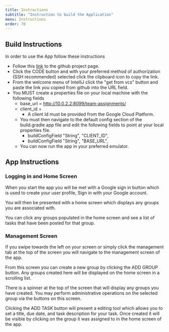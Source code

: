 ```yaml
---
title: Instructions
subtitle: "Instruction to build the Application"
menu: Instructions
order: 70
---
```


## Build Instructions

In order to use the App follow these instructions
* Follow this [link](https://github.com/team-assignments/team-assignments-android) to the github project page.
* Click the CODE button and with your preferred method of authorization (SSH recommended) selected click the clipboard icon to copy the link.
* From the welcome menu of IntelliJ click the "get from vcs" button and paste the link you copied from github into the URL field.
* You MUST create a properties file on your local machine with the following fields
    * base_url = http://10.0.2.2:8099/team-assignments/
    * client_id =
        * A client Id must be provided from the Google Cloud Platform.
    * You must then navigate to the default config section of the build.gradle app file and edit the following fields to point at your local properties file.
        * buildConfigField "String", "CLIENT_ID",
        * buildConfigField "String", "BASE_URL",
    * You can now run the app in your preferred emulator.

## App Instructions

### Logging in and Home Screen

When you start the app you will be met with a Google sign in button which is used to create your user profile, Sign in with your Google account.

You will then be presented with a home screen which displays any groups you are associated with.

You can click any groups populated in the home screen and see a list of tasks that have been posted for that group.

### Management Screen

If you swipe towards the left on your screen or simply click the management tab at the top of the screen you will navigate to the management screen of the app.

From this screen you can create a new group by clicking the ADD GROUP button. Any groups created here will be displayed on the home screen in a scrolling list.

There is a spinner at the top of the screen that will display any groups you have created. You may perform administrative operations on the selected group via the buttons on this screen.

Clicking the ADD TASK button will present a editing tool which allows you to set a title, due date, and task description for your task. Once created it will be visible by clicking on the group it was assigned to in the home screen of the app.